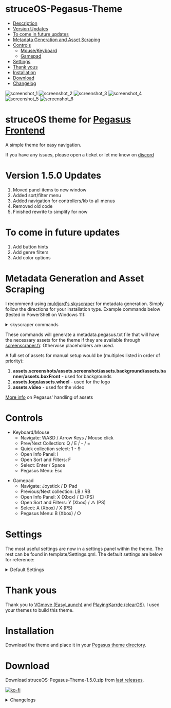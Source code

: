 # struceOS-Pegasus-Theme

- [Description](#description)
- [Version Updates](#current-version)
- [To come in future updates](#to-come)
- [Metadata Generation and Asset Scraping](#meta-data)
- [Controls](#controls)
    - [Mouse/Keyboard](#controls-mkb)
    - [Gamepad](#controls-gamepad)
- [Settings](#settings)
- [Thank yous](#thank-yous)
- [Installation](#installation)
- [Download](#download)
- [Changelog](#changelog)

![screenshot_1](.meta/screenshot_1.jpg)
![screenshot_2](.meta/screenshot_2.jpg)
![screenshot_3](.meta/screenshot_3.jpg)
![screenshot_4](.meta/screenshot_4.jpg)
![screenshot_5](.meta/screenshot_5.jpg)
![screenshot_6](.meta/screenshot_6.jpg)

<a id="description"></a>
# struceOS theme for [Pegasus Frontend](http://pegasus-frontend.org/)
A simple theme for easy navigation.

If you have any issues, please open a ticket or let me know on [discord](https://discord.gg/Pa92b2Q2pa)

<a id="current-version"></a>
# Version 1.5.0 Updates
1. Moved panel items to new window
2. Added sort/filter menu
3. Added navigation for controllers/kb to all menus
4. Removed old code
5. Finished rewrite to simplify for now

<a id="to-come"></a>
# To come in future updates
1. Add button hints
2. Add genre filters
3. Add color options

<a id="meta-data"></a>
# Metadata Generation and Asset Scraping
I recommend using [muldjord's skyscraper](https://github.com/muldjord/skyscraper) for metadata generation. Simply follow the directions for your installation type. Example commands below (tested in PowerShell on Windows 11):

<details>
    <summary>skyscraper commands</summary>

I set up my emulators for pegasus as such:
    
    /Emulators
        /Dreamcast
        /Gamecube
        /Genesis
        /N64
        /PS2
            /_games
                (contains all roms)
            /_media
                (will store assets dowloaded by skyscraper)
            /_emulator
                (usually named the same as the emulator eg: _PCSX2)
        /Switch

config.ini and struceos-artwork.xml can be found in skyscraper-config or can be created manually

Add to config.ini: 

    [screenscraper]
    videos="true"

    [pegasus]
    videos="true"

struceos-artwork.xml:

    <?xml version="1.0" encoding="UTF-8"?>
    <artwork>
        <output type="screenshot" resource="screenshot"/>
        <output type="wheel" resource="wheel"/>
    </artwork>

Commands:

    Pull data:
    skyscraper -p {platform} -s {source} -i {path/to/roms} --region {eu, us, jp, wor} --refresh

    skyscraper -p ps2 -s screenscraper -i f:\Games\Emulators\PS2\_games --region us --refresh

    Output metadata.pegasus.txt:
    skyscraper -p {platform} -f pegasus -a {path/to/struceos-artwork.xml} -e "{path/to/emulator} {file.path}" -i {path/to/roms} -g {output/path/metadata.pegasus.txt} -o {output/path/assets}

    skyscraper -p ps2 -f pegasus -a "[REDACTED]\Local\pegasus-frontend\themes\struceOS-Pegasus-Theme-main\skyscraper-config\struceos-artwork.xml" -e "_PCSX2\pcsx2-qt.exe {file.path}" -i f:\Games\Emulators\PS2\_games -g f:\Games\Emulators\PS2 -o f:\Games\Emulators\PS2\_media

</details>

These commands will generate a metadata.pegasus.txt file that will have the necessary assets for the theme if they are available through [screenscraper.fr](https://www.screenscraper.fr/). Otherwise placeholders are used.

A full set of assets for manual setup would be (multiples listed in order of priority):
1. **assets.screenshots/assets.screenshot/assets.background/assets.banner/assets.boxFront** - used for backgrounds
2. **assets.logo/assets.wheel** - used for the logo
3. **assets.video** - used for the video

[More info](https://pegasus-frontend.org/docs/themes/api/#assets) on Pegasus' handling of assets

# Controls
<a id="controls-mkb"></a>
- Keyboard/Mouse
    - Navigate: WASD / Arrow Keys / Mouse click
    - Prev/Next Collection: Q / E / - / =
    - Quick collection select: 1 - 9
    - Open Info Panel: I
    - Open Sort and Filters: F
    - Select: Enter / Space
    - Pegasus Menu: Esc

<a id="controls-gamepad"></a>
- Gamepad
    - Navigate: Joystick / D-Pad
    - Previous/Next collection: LB / RB
    - Open Info Panel: X (Xbox) / ▢ (PS)
    - Open Sort and Filters: Y (Xbox) / △ (PS)
    - Select: A (Xbox) / X (PS)
    - Pegasus Menu: B (Xbox) / ⭘

# Settings
The most useful settings are now in a settings panel within the theme. The rest can be found in template/Settings.qml. The default settings are below for reference:

<details>
    <summary>Default Settings</summary>

    //fonts
    property string fontFamilyRegular: 
        "assets/fonts/Open Sans/OpenSans-Regular.ttf"
    property string fontFamilyBold: 
        "assets/fonts/Open Sans/OpenSans-Bold.ttf"

    //ui
    property int hover_speed: 100
    
    property string headerSize: api.memory.get("struceOS_ui_headerSize") || "m"

    property bool twelvehour: 
        api.memory.get("struceOS_ui_twelvehour") === false ?
            false : true

    //audio
        //video
        property bool videoMute: 
            api.memory.get("struceOS_video_videoMute") === false ?
                false : true

        property real videoVolume: api.memory.get("struceOS_video_volume") || 0.40
    
        //ui
        property bool uiMute: 
            api.memory.get("struceOS_ui_Mute") === false ?
                false : true

        property real uiVolume: api.memory.get("struceOS_ui_volume") || 0.60

    //game_layout
    property int columns: api.memory.get("struceOS_gameLayout_columns") || 5

    property bool lastPlayed: 
        api.memory.get("struceOS_gameLayout_lastPlayed") === false ?
            false : true

    property bool allGames: 
        api.memory.get("struceOS_gameLayout_allGames") === false ?
            false : true

    property bool showThumbs: 
        api.memory.get("struceOS_gameLayout_thumbnails") === false ?
            false : true

    //background
    property bool bgOverlayOn:
        api.memory.get("struceOS_background_overlayOn") === false ?
        false : true

    property real bgOverlayOpacity: api.memory.get("struceOS_background_overlayOpacity") || 0.75

    property string bgOverlaySource: "0002.png"

    //devtools
    property bool enableDevTools:
        api.memory.get("struceOS_dev_enableDevTools") === false ?
        false : true

    property real consoleLogBackground: api.memory.get("struceOS_dev_log_opacity") || 0.5

    property string version: "1.5.0"
    property string name: "struceOS"

    property bool working: false

    //Colors
    property var theme: {
            "accent": "#011936",
            "accent_light": "#465362",
            "slider": "#FE3734",
            "slider_base": "#F1C8C7",
            "launch": "#1E824C",
            "launch_hover": "#1ba39c",
            "border": addAlphaToHex(0.6, "#ffffff"),
            "text": "#ffffff",
            "text_invert": "#000000",
            "black": "#000000",
            "white": "#ffffff",
            "t": "transparent"
        }
</details>

# Thank yous
Thank you to [VGmove (EasyLaunch)](https://github.com/VGmove/EasyLaunch) and [PlayingKarrde (clearOS)](https://github.com/PlayingKarrde/clearOS). I used your themes to build this theme.

# Installation
Download the theme and place it in your [Pegasus theme directory](http://pegasus-frontend.org/docs/user-guide/installing-themes/).

# Download
Download struceOS-Pegasus-Theme-1.5.0.zip from [last releases](https://github.com/strucep/struceOS-Pegasus-Theme/releases).

[![ko-fi](https://ko-fi.com/img/githubbutton_sm.svg)](https://ko-fi.com/I2I2ZB6VK)

<a id="changelog"></a>
<details>
    <summary>Changelogs</summary>

## 1.5.0 

```
1. Moved panel items to new window
2. Added sort/filter menu
3. Added navigation for controllers/kb to all menus
4. Removed old code
5. Finished rewrite to simplify for now
```

## 1.4.1 - Unreleased

```
1. Moved sort/filter to top of gameView
2. Changed thumbnails to gameOS style
3. Continue rewrite to simplify
```

## 1.4.0 

```
1. Start of rewrite to simplify logic and improve modularity
2. Added a clock
3. Redesigned collection list
```

## 1.3.2 

```
1. Added UI Mute setting
2. Updated getAsset() function to getAssets()
3. Reworked asset usage to better fit Skyscraper output
4. Changed Search to match any title containing the search term
```

## 1.3.1

```
1. Added favorite toggle to gameView
2. Fixed favorite icon placement in gameView
3. Added text labels to games with default banner image
4. Changed game count to update with filters
5. Updated gameView controls to use built in functions
```

## 1.3.0

```
1. Updated collection logos
2. Simplified toggling panels
3. Fixed background images when searching
4. Changed audio files for UI sounds
5. Updated header layout and functions
6. Updated info panel layout and functions
```

## 1.2.1

```
1. Added All Games to the collection dropdown menu
2. Collection dropdown resizes to list length if shorter than the full window
3. Removed clog statements from testing
```

## 1.2.0

```
1. Added game count to collection title
2. Added collection dropdown menu
```

## 1.1.0

```
1. Split theme.qml into separate files for easier editing
2. Moved common functions to js
2. Updated header logic
3. Added Search functionality
4. Added an in app Settings panel
5. Added an All Games collection 
6. Fixed GoG and Steam collections
```

## 1.0.1

```
1. Fixed audio discrepancies in button presses
2. Fixed unused settings properties
3. Added additional settings to the customizable settings
```

## 1.0.0

```
1. Initial release.
```
</details>